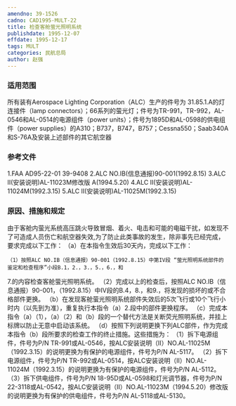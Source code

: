 ```yaml
---
amendno: 39-1526
cadno: CAD1995-MULT-22
title: 检查客舱萤光照明系统
publishdate: 1995-12-07
effdate: 1995-12-17
tags: MULT
categories: 民航总局
author: 赵强
---
```


### 适用范围 
所有装有Aerospace Lighting Corporation（ALC）生产的件号为
31.85.1.A的灯连接件（lamp connectors）；66系列的萤光灯；件号为TR-991，TR-992，AL-0546和AL-0514的电源组件（power units）；件号为1895D和AL-0598的供电组件（power supplies）的A310；B737，B747，B757；Cessna550；Saab340A和S-76A及安装上述部件的其它航空器

### 参考文件
 1.FAA AD95-22-01 39-9408 
2.ALC 
NO.IB(信息通报)90-001(1992.8.15) 
3.ALC 
II(安装说明)AL-11023M修改版 A(1994.5.20) 
4.ALC 
II(安装说明)AL-11024M(1992.3.15) 
5.ALC 
II(安装说明)AL-11025M(1992.3.15) 


### 原因、措施和规定 
由于客舱内萤光系统高压跳火导致冒烟、着火、电击和可能的电磁干扰，如发现不了可造成人员伤亡和航空器失效,为了防止此类事故的发生，除非事先已经完成，要求完成以下工作： 
（a）在本指令生效后30天内，完成以下工作： 
       
    （1）按照ALC NO.IB（信息通报）90-001（1992.8.15）中第IV段 “萤光照明系统部件的鉴定和检查程序”小段B.1，2.，3.，5.，6.，和
7.的内容检查客舱萤光照明系统。 
（2）完成以上的检查后，按照ALC NO.IB（信息通报）90-001，（1992.8.15）中IV段的B.4，8.，和9.，将发现的损坏的或不合格部件更换。 
（b）在发现客舱萤光照明系统部件失效后的5次飞行或10个飞行小时内（以先到为准），重复执行本指令（a）2.段中的部件更换程序。
    （c）完成本指令（a）（1），（a）（2）和（b）段的一个替代方法是关断荧光照明系统，并挂上标牌以防止无意中启动该系统。 
    （d）按照下列说明更换下列ALC部件，作为完成本指令（b）段所要求的检查工作的终止措施。这些措施为： 
    （1）拆下电源组件，件号为P/N TR-991或AL-0546，按ALC安装说明（II）NO.AL-11025M（1992.3.15）的说明更换为有保护的电源组件，件号为P/N AL-5117。 
    （2）拆下电源组件，件号为P/N TR-992或AL-0514，按ALC安装说明（II）NO.AL-11024M（1992.3.15）的说明更换为有保护的电源组件，件号为P/N AL-5112。 
    （3）拆下供电组件，件号为P/N 18-95D或AL-0598和灯光调节器，件号为P/N 22-3118或AL-0542，按ALC安装说明（II）NO.AL-11023M（1994.5.20）修改版的说明更换为有保护的供电组件，件号为P/N AL-5118或AL-5130。

